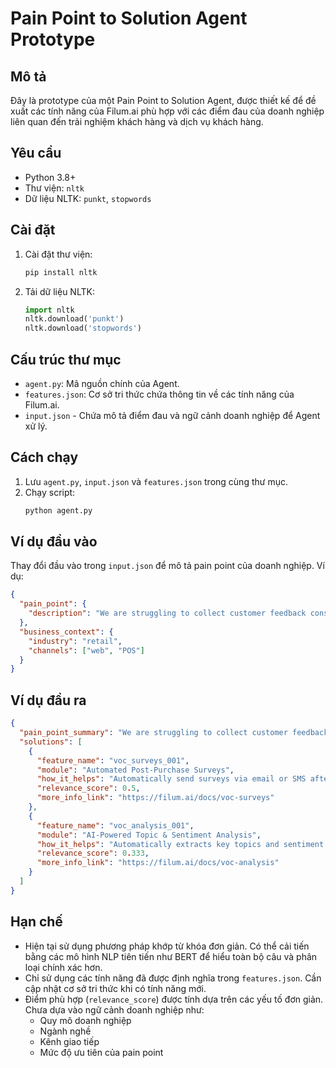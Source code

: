 # Pain Point to Solution Agent Prototype

## Mô tả
Đây là prototype của một Pain Point to Solution Agent, được thiết kế để đề xuất các tính năng của Filum.ai phù hợp với các điểm đau của doanh nghiệp liên quan đến trải nghiệm khách hàng và dịch vụ khách hàng.

## Yêu cầu
- Python 3.8+
- Thư viện: `nltk`
- Dữ liệu NLTK: `punkt`, `stopwords`

## Cài đặt
1. Cài đặt thư viện:
   ```bash
   pip install nltk
   ```
2. Tải dữ liệu NLTK:
   ```python
   import nltk
   nltk.download('punkt')
   nltk.download('stopwords')
   ```

## Cấu trúc thư mục
- `agent.py`: Mã nguồn chính của Agent.
- `features.json`: Cơ sở tri thức chứa thông tin về các tính năng của Filum.ai.
- `input.json` - Chứa mô tả điểm đau và ngữ cảnh doanh nghiệp để Agent xử lý.

## Cách chạy
1. Lưu `agent.py`, `input.json` và `features.json`  trong cùng thư mục.
2. Chạy script:
   ```bash
   python agent.py
   ```

## Ví dụ đầu vào
Thay đổi đầu vào trong `input.json` để mô tả pain point của doanh nghiệp. Ví dụ:

```json
{
  "pain_point": {
    "description": "We are struggling to collect customer feedback consistently after a purchase."
  },
  "business_context": {
    "industry": "retail",
    "channels": ["web", "POS"]
  }
}
```

## Ví dụ đầu ra
```json
{
  "pain_point_summary": "We are struggling to collect customer feedback consistently after a purchase.",
  "solutions": [
    {
      "feature_name": "voc_surveys_001",
      "module": "Automated Post-Purchase Surveys",
      "how_it_helps": "Automatically send surveys via email or SMS after each transaction to collect consistent customer feedback.",
      "relevance_score": 0.5,
      "more_info_link": "https://filum.ai/docs/voc-surveys"
    },
    {
      "feature_name": "voc_analysis_001",
      "module": "AI-Powered Topic & Sentiment Analysis",
      "how_it_helps": "Automatically extracts key topics and sentiment from open-ended survey responses and conversations.",
      "relevance_score": 0.333,
      "more_info_link": "https://filum.ai/docs/voc-analysis"
    }
  ]
}
```

## Hạn chế
- Hiện tại sử dụng phương pháp khớp từ khóa đơn giản. Có thể cải tiến bằng các mô hình NLP tiên tiến như BERT để hiểu toàn bộ câu và phân loại chính xác hơn.
- Chỉ sử dụng các tính năng đã được định nghĩa trong `features.json`. Cần cập nhật cơ sở tri thức khi có tính năng mới.
- Điểm phù hợp (`relevance_score`) được tính dựa trên các yếu tố đơn giản. Chưa dựa vào ngữ cảnh doanh nghiệp như: 
  - Quy mô doanh nghiệp
  - Ngành nghề
  - Kênh giao tiếp
  - Mức độ ưu tiên của pain point
